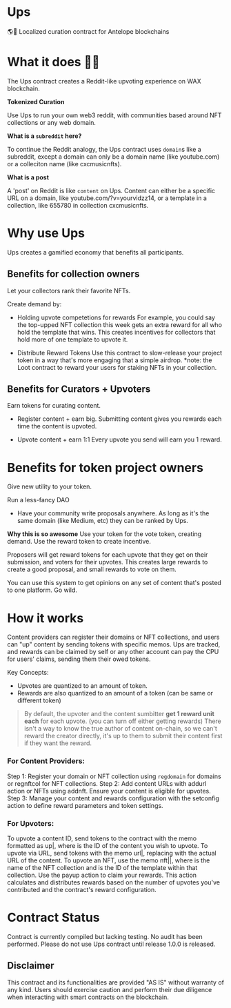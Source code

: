 # Ups 
🌎🔺 Localized curation contract for Antelope blockchains

# What it does 🤘🚀

The Ups contract creates a Reddit-like upvoting experience on WAX blockchain. 


**Tokenized Curation**

Use Ups to run your own web3 reddit, with communities based around NFT collections or any web domain. 

**What is a `subreddit` here?**

To continue the Reddit analogy, the Ups contract uses `domain`s like a subreddit, except a domain can only be a domain name (like youtube.com) or a colleciton name (like cxcmusicnfts).

**What is a post** 

A 'post' on Reddit is like `content` on Ups. Content can either be a specific URL on a domain, like youtube.com/?v=yourvidzz14, or a template in a collection, like 655780 in collection cxcmusicnfts. 


# Why use Ups

Ups creates a gamified economy that benefits all participants. 


## Benefits for collection owners 
Let your collectors rank their favorite NFTs. 

Create demand by:
- Holding upvote competetions for rewards
For example, you could say the top-upped NFT collection this week gets an extra reward for all who hold the template that wins. This creates incentives for collectors that hold more of one template to upvote it. 

- Distribute Reward Tokens 
Use this contract to slow-release your project token in a way that's more engaging that a simple airdrop. *note: the Loot contract to reward your users for staking NFTs in your collection. 



## Benefits for Curators + Upvoters
Earn tokens for curating content. 

- Register content + earn big.
Submitting content gives you rewards each time the content is upvoted. 

- Upvote content + earn 1:1
Every upvote you send will earn you 1 reward.


# Benefits for token project owners
Give new utility to your token.

Run a less-fancy DAO
- Have your community write proposals anywhere. As long as it's the same domain (like Medium, etc) they can be ranked by Ups.

**Why this is so awesome** 
Use your token for the vote token, creating demand. 
Use the reward token to create incentive. 

Proposers will get reward tokens for each upvote that they get on their submission, and voters for their upvotes. This creates large rewards to create a good proposal, and small rewards to vote on them.

You can use this system to get opinions on any set of content that's posted to one platform. Go wild. 

# How it works

Content providers can register their domains or NFT collections, and users can "up" content by sending tokens with specific memos. Ups are tracked, and rewards can be claimed by self or any other account can pay the CPU for users' claims, sending them their owed tokens. 

Key Concepts: 
- Upvotes are quantized to an amount of token. 
- Rewards are also quantized to an amount of a token (can be same or different token)

> By default, the upvoter and the content sumbitter **get 1 reward unit each** for each upvote. (you can turn off either getting rewards) There isn't a way to know the true author of content on-chain, so we can't reward the creator directly, it's up to them to submit their content first if they want the reward. 

### For Content Providers:

Step 1: Register your domain or NFT collection using `regdomain` for domains or regnftcol for NFT collections. 
Step 2: Add content URLs with addurl action or NFTs using addnft. Ensure your content is eligible for upvotes. 
Step 3: Manage your content and rewards configuration with the setconfig action to define reward parameters and token settings. 


### For Upvoters:

To upvote a content ID, send tokens to the contract with the memo formatted as up|<contentid>, where <contentid> is the ID of the content you wish to upvote.
To upvote via URL, send tokens with the memo url|<your url>, replacing <your url> with the actual URL of the content.
To upvote an NFT, use the memo nft|<collection>|<templateid>, where <collection> is the name of the NFT collection and <templateid> is the ID of the template within that collection.
Use the payup action to claim your rewards. This action calculates and distributes rewards based on the number of upvotes you've contributed and the contract's reward configuration.



# Contract Status 

Contract is currently compiled but lacking testing. No audit has been performed. Please do not use Ups contract until release 1.0.0 is released. 

## Disclaimer
This contract and its functionalities are provided "AS IS" without warranty of any kind. Users should exercise caution and perform their due diligence when interacting with smart contracts on the blockchain.